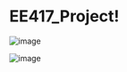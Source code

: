 # EE417_Project!



![image](https://user-images.githubusercontent.com/53300785/206704337-e9137b57-3777-428e-b129-ecdd2feb44b5.png)

![image](https://user-images.githubusercontent.com/53300785/206704441-a956ac99-545c-4420-ac0a-95130407e8b1.png)
